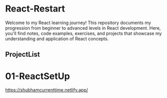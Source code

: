 # React-Restart

Welcome to my React learning journey! This repository documents my progression from beginner to advanced levels in React development. Here, you'll find notes, code examples, exercises, and projects that showcase my understanding and application of React concepts.

## ProjectList
# 01-ReactSetUp
 https://shubhamcurrenttime.netlify.app/
